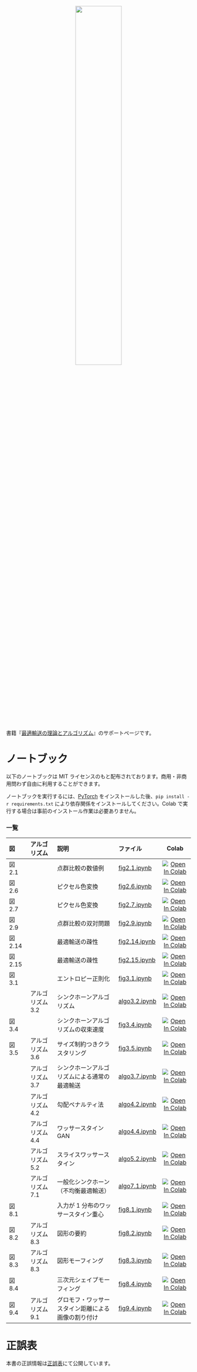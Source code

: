 <p align="center">
  <img src="cover.jpg" width=50%>
</p>

書籍『[最適輸送の理論とアルゴリズム](https://www.amazon.co.jp/dp/4065305144)』のサポートページです。

# ノートブック

以下のノートブックは MIT ライセンスのもと配布されております。商用・非商用問わず自由に利用することができます。

ノートブックを実行するには、[PyTorch](https://pytorch.org/) をインストールした後、`pip install -r requirements.txt` により依存関係をインストールしてください。Colab で実行する場合は事前のインストール作業は必要ありません。

### 一覧

|図|アルゴリズム|説明|ファイル|Colab|
|:----|:----|:----|:----|:----:|
|図 2.1||点群比較の数値例|[fig2.1.ipynb](https://github.com/joisino/otbook/blob/main/notebooks/fig2.1.ipynb)|[![Open In Colab](https://colab.research.google.com/assets/colab-badge.svg)](https://colab.research.google.com/github/joisino/otbook/blob/main/notebooks/fig2.1.ipynb)|
|図 2.6||ピクセル色変換|[fig2.6.ipynb](https://github.com/joisino/otbook/blob/main/notebooks/fig2.6.ipynb)|[![Open In Colab](https://colab.research.google.com/assets/colab-badge.svg)](https://colab.research.google.com/github/joisino/otbook/blob/main/notebooks/fig2.6.ipynb)|
|図 2.7||ピクセル色変換|[fig2.7.ipynb](https://github.com/joisino/otbook/blob/main/notebooks/fig2.7.ipynb)|[![Open In Colab](https://colab.research.google.com/assets/colab-badge.svg)](https://colab.research.google.com/github/joisino/otbook/blob/main/notebooks/fig2.7.ipynb)|
|図 2.9||点群比較の双対問題|[fig2.9.ipynb](https://github.com/joisino/otbook/blob/main/notebooks/fig2.9.ipynb)|[![Open In Colab](https://colab.research.google.com/assets/colab-badge.svg)](https://colab.research.google.com/github/joisino/otbook/blob/main/notebooks/fig2.9.ipynb)|
|図 2.14||最適輸送の疎性|[fig2.14.ipynb](https://github.com/joisino/otbook/blob/main/notebooks/fig2.14.ipynb)|[![Open In Colab](https://colab.research.google.com/assets/colab-badge.svg)](https://colab.research.google.com/github/joisino/otbook/blob/main/notebooks/fig2.14.ipynb)|
|図 2.15||最適輸送の疎性|[fig2.15.ipynb](https://github.com/joisino/otbook/blob/main/notebooks/fig2.15.ipynb)|[![Open In Colab](https://colab.research.google.com/assets/colab-badge.svg)](https://colab.research.google.com/github/joisino/otbook/blob/main/notebooks/fig2.15.ipynb)|
|図 3.1||エントロピー正則化|[fig3.1.ipynb](https://github.com/joisino/otbook/blob/main/notebooks/fig3.1.ipynb)|[![Open In Colab](https://colab.research.google.com/assets/colab-badge.svg)](https://colab.research.google.com/github/joisino/otbook/blob/main/notebooks/fig3.1.ipynb)|
||アルゴリズム 3.2|シンクホーンアルゴリズム|[algo3.2.ipynb](https://github.com/joisino/otbook/blob/main/notebooks/algo3.2.ipynb)|[![Open In Colab](https://colab.research.google.com/assets/colab-badge.svg)](https://colab.research.google.com/github/joisino/otbook/blob/main/notebooks/algo3.2.ipynb)|
|図 3.4||シンクホーンアルゴリズムの収束速度|[fig3.4.ipynb](https://github.com/joisino/otbook/blob/main/notebooks/fig3.4.ipynb)|[![Open In Colab](https://colab.research.google.com/assets/colab-badge.svg)](https://colab.research.google.com/github/joisino/otbook/blob/main/notebooks/fig3.4.ipynb)|
|図 3.5|アルゴリズム 3.6|サイズ制約つきクラスタリング|[fig3.5.ipynb](https://github.com/joisino/otbook/blob/main/notebooks/fig3.5.ipynb)|[![Open In Colab](https://colab.research.google.com/assets/colab-badge.svg)](https://colab.research.google.com/github/joisino/otbook/blob/main/notebooks/fig3.5.ipynb)|
||アルゴリズム 3.7|シンクホーンアルゴリズムによる通常の最適輸送|[algo3.7.ipynb](https://github.com/joisino/otbook/blob/main/notebooks/algo3.7.ipynb)|[![Open In Colab](https://colab.research.google.com/assets/colab-badge.svg)](https://colab.research.google.com/github/joisino/otbook/blob/main/notebooks/algo3.7.ipynb)|
||アルゴリズム 4.2|勾配ペナルティ法|[algo4.2.ipynb](https://github.com/joisino/otbook/blob/main/notebooks/algo4.2.ipynb)|[![Open In Colab](https://colab.research.google.com/assets/colab-badge.svg)](https://colab.research.google.com/github/joisino/otbook/blob/main/notebooks/algo4.2.ipynb)|
||アルゴリズム 4.4|ワッサースタイン GAN|[algo4.4.ipynb](https://github.com/joisino/otbook/blob/main/notebooks/algo4.4.ipynb)|[![Open In Colab](https://colab.research.google.com/assets/colab-badge.svg)](https://colab.research.google.com/github/joisino/otbook/blob/main/notebooks/algo4.4.ipynb)|
||アルゴリズム 5.2|スライスワッサースタイン|[algo5.2.ipynb](https://github.com/joisino/otbook/blob/main/notebooks/algo5.2.ipynb)|[![Open In Colab](https://colab.research.google.com/assets/colab-badge.svg)](https://colab.research.google.com/github/joisino/otbook/blob/main/notebooks/algo5.2.ipynb)|
||アルゴリズム 7.1|一般化シンクホーン（不均衡最適輸送）|[algo7.1.ipynb](https://github.com/joisino/otbook/blob/main/notebooks/algo7.1.ipynb)|[![Open In Colab](https://colab.research.google.com/assets/colab-badge.svg)](https://colab.research.google.com/github/joisino/otbook/blob/main/notebooks/algo7.1.ipynb)|
|図 8.1||入力が 1 分布のワッサースタイン重心|[fig8.1.ipynb](https://github.com/joisino/otbook/blob/main/notebooks/fig8.1.ipynb)|[![Open In Colab](https://colab.research.google.com/assets/colab-badge.svg)](https://colab.research.google.com/github/joisino/otbook/blob/main/notebooks/fig8.1.ipynb)|
|図 8.2|アルゴリズム 8.3|図形の要約|[fig8.2.ipynb](https://github.com/joisino/otbook/blob/main/notebooks/fig8.2.ipynb)|[![Open In Colab](https://colab.research.google.com/assets/colab-badge.svg)](https://colab.research.google.com/github/joisino/otbook/blob/main/notebooks/fig8.2.ipynb)|
|図 8.3|アルゴリズム 8.3|図形モーフィング|[fig8.3.ipynb](https://github.com/joisino/otbook/blob/main/notebooks/fig8.3.ipynb)|[![Open In Colab](https://colab.research.google.com/assets/colab-badge.svg)](https://colab.research.google.com/github/joisino/otbook/blob/main/notebooks/fig8.3.ipynb)|
|図 8.4||三次元シェイプモーフィング|[fig8.4.ipynb](https://github.com/joisino/otbook/blob/main/notebooks/fig8.4.ipynb)|[![Open In Colab](https://colab.research.google.com/assets/colab-badge.svg)](https://colab.research.google.com/github/joisino/otbook/blob/main/notebooks/fig8.4.ipynb)|
|図 9.4|アルゴリズム 9.1|グロモフ・ワッサースタイン距離による画像の割り付け|[fig9.4.ipynb](https://github.com/joisino/otbook/blob/main/notebooks/fig9.4.ipynb)|[![Open In Colab](https://colab.research.google.com/assets/colab-badge.svg)](https://colab.research.google.com/github/joisino/otbook/blob/main/notebooks/fig9.4.ipynb)|

# 正誤表

本書の正誤情報は[正誤表](https://github.com/joisino/otbook/blob/main/errata.md)にて公開しています。
